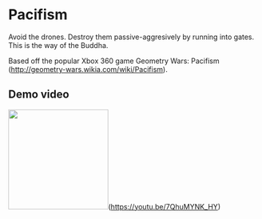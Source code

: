 # Pacifism
Avoid the drones. Destroy them passive-aggresively by running into gates. This is the way of the Buddha.

Based off the popular Xbox 360 game Geometry Wars: Pacifism (http://geometry-wars.wikia.com/wiki/Pacifism).

## Demo video
<img src="https://img.youtube.com/vi/7QhuMYNK_HY/default.jpg)" width="200"/>(https://youtu.be/7QhuMYNK_HY)

